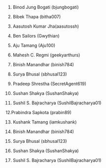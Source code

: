 1. Binod Jung Bogati (bjungbogati)

2. Bibek Thapa (bitha007)

3. Aasutosh Kumar Jha(aasutossh)

4. Ben Sailors (Gwythian)

5. Aju Tamang (Aju100)

6. Mahesh C. Regmi (geekyarthurs)

7. Binish Manandhar (binish784)

8. Surya Bhusal (sbhusal123)

9. Pradeep Shrestha (SecretAgent619)

10. Sushan Shakya (SushanShakya)

11. Sushil S. Bajracharya (SushilBajracharya01)

12.Prabindra Sapkota (prabin89)

13. Kushank Tamang (iamkushank)

14. Binish Manandhar (binish784)

15. Surya Bhusal (sbhusal123)

16. Sushan Shakya (SushanShakya)

17. Sushil S. Bajracharya (SushilBajracharya01)
